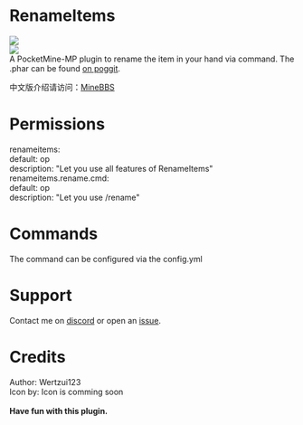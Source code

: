 # RenameItems
<a href="https://poggit.pmmp.io/p/RenameItems"><img src="https://poggit.pmmp.io/shield.state/RenameItems"></a>
<br><a href="https://poggit.pmmp.io/p/RenameItems"><img src="https://poggit.pmmp.io/shield.api/RenameItems"></a>
<br>A PocketMine-MP plugin to rename the item in your hand via command.
The .phar can be found <a href="https://poggit.pmmp.io/ci/Wertzui123/RenameItems/RenameItems/">on poggit</a>.

中文版介绍请访问：[MineBBS](https://www.minebbs.com/resources/renameitems.652/)

# Permissions
renameitems:
 <br>default: op
 <br>description: "Let you use all features of RenameItems"
<br>renameitems.rename.cmd:
 <br>default: op
 <br>description: "Let you use /rename"
 
# Commands
The command can be configured via the config.yml

# Support
Contact me on <a href="https://discord.gg/6a3AJzW">discord</a> or open an <a href="https://github.com/Wertzui123/RenameItems/issues/">issue</a>.

# Credits
Author: Wertzui123
<br>Icon by: Icon is comming soon
<br>
<br>
**Have fun with this plugin.**
